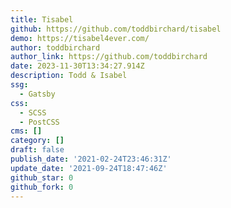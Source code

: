 ```yaml
---
title: Tisabel
github: https://github.com/toddbirchard/tisabel
demo: https://tisabel4ever.com/
author: toddbirchard
author_link: https://github.com/toddbirchard
date: 2023-11-30T13:34:27.914Z
description: Todd & Isabel
ssg:
  - Gatsby
css:
  - SCSS
  - PostCSS
cms: []
category: []
draft: false
publish_date: '2021-02-24T23:46:31Z'
update_date: '2021-09-24T18:47:46Z'
github_star: 0
github_fork: 0
---
```

